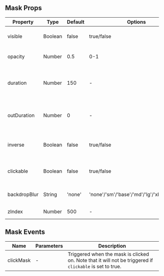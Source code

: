 ## Mask Props

| Property     | Type    | Default | Options                                       | Required | Description                                         |
| ------------ | ------- | ------- | --------------------------------------------- | -------- | --------------------------------------------------- |
| visible      | Boolean | false   | true/false                                    | N        | Whether to display the mask.                        |
| opacity      | Number  | 0.5     | 0-1                                           | N        | The opacity value of the mask.                      |
| duration     | Number  | 150     | -                                             | N        | The duration of the appearance animation, in ms.    |
| outDuration  | Number  | 0       | -                                             | N        | The duration of the disappearance animation, in ms. |
| inverse      | Boolean | false   | true/false                                    | N        | Whether to invert the background of the mask.       |
| clickable    | Boolean | false   | true/false                                    | N        | Whether the mask is clickable and penetrable.       |
| backdropBlur | String  | 'none'  | 'none'/'sm'/'base'/'md'/'lg'/'xl'/'2xl'/'3xl' | N        | The backdrop blur value of the mask.                |
| zIndex       | Number  | 500     | -                                             | N        | The zIndex value.                                   |

## Mask Events

| Name      | Parameters | Description                                                                                              |
| --------- | ---------- | -------------------------------------------------------------------------------------------------------- |
| clickMask | -          | Triggered when the mask is clicked on. Note that it will not be triggered if `clickable` is set to true. |
